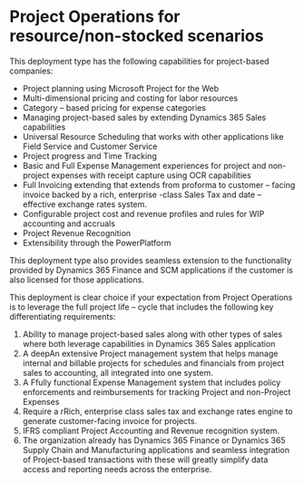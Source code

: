 # Project Operations for resource/non-stocked scenarios

This deployment type has the following capabilities for project-based companies:

- Project planning using Microsoft Project for the Web
- Multi-dimensional pricing and costing for labor resources
- Category – based pricing for expense categories
- Managing project-based sales by extending Dynamics 365 Sales capabilities
- Universal Resource Scheduling that works with other applications like Field Service and Customer Service
- Project progress and Time Tracking
- Basic and Full Expense Management experiences for project and non-project expenses with receipt capture using OCR capabilities
- Full Invoicing extending that extends from proforma to customer – facing invoice backed by a rich, enterprise -class Sales Tax and date – effective exchange rates system.
- Configurable project cost and revenue profiles and rules for WIP accounting and accruals
- Project Revenue Recognition
- Extensibility through the PowerPlatform

This deployment type also provides seamless extension to the functionality provided by Dynamics 365 Finance and SCM applications if the customer is also licensed for those applications.

This deployment is clear choice if your expectation from Project Operations is to leverage the full project life – cycle that includes the following key differentiating requirements:

1. Ability to manage project-based sales along with other types of sales where both leverage capabilities in Dynamics 365 Sales application
2. A deepAn extensive Project management system that helps manage internal and billable projects for schedules and financials from project sales to accounting, all integrated into one system.
3. A Ffully functional Expense Management system that includes policy enforcements and reimbursements for tracking Project and non-Project Expenses
4. Require a rRich, enterprise class sales tax and exchange rates engine to generate customer-facing invoice for projects.
5. IFRS compliant Project Accounting and Revenue recognition system.
6. The organization already has Dynamics 365 Finance or Dynamics 365 Supply Chain and Manufacturing applications and seamless integration of Project-based transactions with these will greatly simplify data access and reporting needs across the enterprise.
